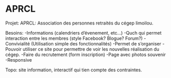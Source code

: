 # APRCL

Projet: APRCL: Association des personnes retraités du cégep limoilou.

Besoins:
-Informations (calendriers d’évenement, etc...)
-Quch qui permet interaction entre les membres (style Facebook? Blogue? Forum?)
-Convivialité (Utilisation simple des fonctionnalités)
-Permet de s’organiser 
-Pouvoir utiliser ce site pour permettre de voir les nouvelles réalisation du cégep.
-Faire du recrutement (form inscription)
-Page avec photos souvenir
-Responsive 

Topo: site information, interactif qui tien compte des contraintes.
